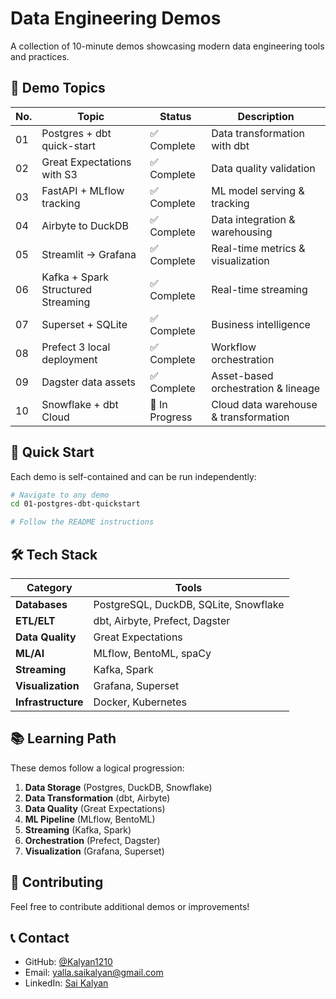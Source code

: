 # Data Engineering Demos

A collection of 10-minute demos showcasing modern data engineering tools and practices.

## 🚀 Demo Topics

| No. | Topic | Status | Description |
|-----|-------|--------|-------------|
| 01  | Postgres + dbt quick-start | ✅ Complete | Data transformation with dbt |
| 02  | Great Expectations with S3 | ✅ Complete | Data quality validation |
| 03  | FastAPI + MLflow tracking | ✅ Complete | ML model serving & tracking |
| 04  | Airbyte to DuckDB | ✅ Complete | Data integration & warehousing |
| 05  | Streamlit → Grafana | ✅ Complete | Real-time metrics & visualization |
| 06  | Kafka + Spark Structured Streaming | ✅ Complete | Real-time streaming |
| 07  | Superset + SQLite | ✅ Complete | Business intelligence |
| 08  | Prefect 3 local deployment | ✅ Complete | Workflow orchestration |
| 09  | Dagster data assets | ✅ Complete | Asset-based orchestration & lineage |
| 10  | Snowflake + dbt Cloud | 🚧 In Progress | Cloud data warehouse & transformation |

## 🚀 Quick Start

Each demo is self-contained and can be run independently:

```bash
# Navigate to any demo
cd 01-postgres-dbt-quickstart

# Follow the README instructions
```

## 🛠️ Tech Stack

| Category | Tools |
|----------|-------|
| **Databases** | PostgreSQL, DuckDB, SQLite, Snowflake |
| **ETL/ELT** | dbt, Airbyte, Prefect, Dagster |
| **Data Quality** | Great Expectations |
| **ML/AI** | MLflow, BentoML, spaCy |
| **Streaming** | Kafka, Spark |
| **Visualization** | Grafana, Superset |
| **Infrastructure** | Docker, Kubernetes |

## 📚 Learning Path

These demos follow a logical progression:

1. **Data Storage** (Postgres, DuckDB, Snowflake)
2. **Data Transformation** (dbt, Airbyte)
3. **Data Quality** (Great Expectations)
4. **ML Pipeline** (MLflow, BentoML)
5. **Streaming** (Kafka, Spark)
6. **Orchestration** (Prefect, Dagster)
7. **Visualization** (Grafana, Superset)

## 🤝 Contributing

Feel free to contribute additional demos or improvements!

## 📞 Contact

- GitHub: [@Kalyan1210](https://github.com/Kalyan1210)
- Email: yalla.saikalyan@gmail.com
- LinkedIn: [Sai Kalyan](https://linkedin.com/in/sai-kalyan-996244128) 